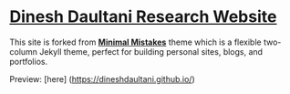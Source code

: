 # [Dinesh Daultani Research Website](https://dineshdaultani.github.io/)

This site is forked from **[Minimal Mistakes](http://mmistakes.github.io/minimal-mistakes)** theme which is a flexible two-column Jekyll theme, perfect for building personal sites, blogs, and portfolios. 

Preview: [here] (https://dineshdaultani.github.io/)


